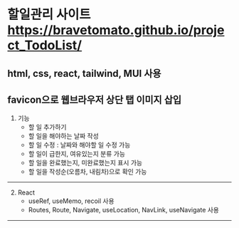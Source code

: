 # 할일관리 사이트 https://bravetomato.github.io/project_TodoList/

## html, css, react, tailwind, MUI 사용

## favicon으로 웹브라우저 상단 탭 이미지 삽입

1. 기능
   - 할 일 추가하기
   - 할 일을 해야하는 날짜 작성
   - 할 일 수정 : 날짜와 해야할 일 수정 가능
   - 할 일이 급한지, 여유있는지 분류 가능
   - 할 일을 완료했는지, 미완료했는지 표시 가능
   - 할 일을 작성순(오름차, 내림차)으로 확인 가능

---

2. React
   - useRef, useMemo, recoil 사용
   - Routes, Route, Navigate, useLocation, NavLink, useNavigate 사용

---
